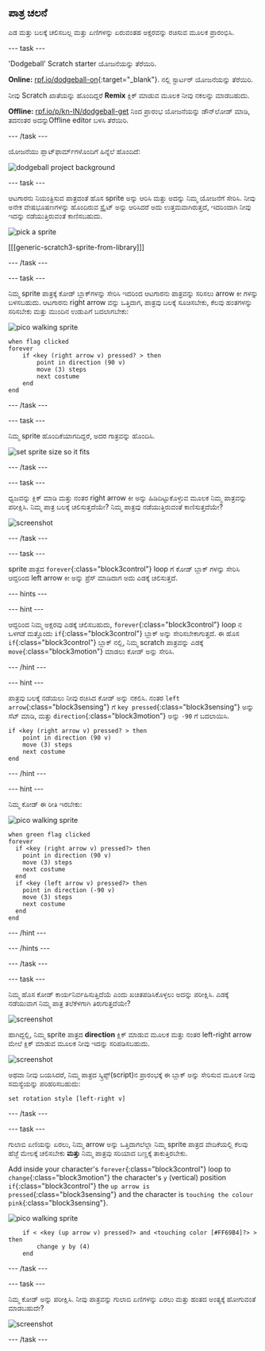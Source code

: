## ಪಾತ್ರ ಚಲನೆ

ಎಡ ಮತ್ತು ಬಲಕ್ಕೆ ಚಲಿಸಬಲ್ಲ ಮತ್ತು ಏಣಿಗಳನ್ನು ಏರುವಂತಹ ಅಕ್ಷರವನ್ನು ರಚಿಸುವ ಮೂಲಕ ಪ್ರಾರಂಭಿಸಿ.

--- task ---

'Dodgeball' Scratch starter ಯೋಜನೆಯನ್ನು ತೆರೆಯಿರಿ.

**Online:** [rpf.io/dodgeball-on](http://rpf.io/dodgeball-on){:target="_blank"}. ನಲ್ಲಿ ಸ್ಟಾರ್ಟರ್ ಯೋಜನೆಯನ್ನು ತೆರೆಯಿರಿ.

ನೀವು Scratch ಖಾತೆಯನ್ನು ಹೊಂದಿದ್ದರೆ **Remix** ಕ್ಲಿಕ್ ಮಾಡುವ ಮೂಲಕ ನೀವು ನಕಲನ್ನು ಮಾಡಬಹುದು.

**Offline:** [rpf.io/p/kn-IN/dodgeball-get](http://rpf.io/p/kn-IN/dodgeball-get) ನಿಂದ ಪ್ರಾರಂಭ ಯೋಜನೆಯನ್ನು ಡೌನ್‌ಲೋಡ್ ಮಾಡಿ, ತದನಂತರ ಅದನ್ನುOffline editor ಬಳಸಿ ತೆರೆಯಿರಿ.

--- /task ---

ಯೋಜನೆಯು ಪ್ಲಾಟ್‌ಫಾರ್ಮ್‌ಗಳೊಂದಿಗೆ ಹಿನ್ನೆಲೆ ಹೊಂದಿದೆ:

![dodgeball project background](images/dodge-background.png)

--- task ---

ಆಟಗಾರನು ನಿಯಂತ್ರಿಸುವ ಪಾತ್ರದಂತೆ ಹೊಸ sprite ಅನ್ನು ಆರಿಸಿ ಮತ್ತು ಅದನ್ನು ನಿಮ್ಮ ಯೋಜನೆಗೆ ಸೇರಿಸಿ. ನೀವು ಅನೇಕ ವೇಷಭೂಷಣಗಳನ್ನು ಹೊಂದಿರುವ ಸ್ಪ್ರೈಟ್ ಅನ್ನು ಆರಿಸಿದರೆ ಅದು ಉತ್ತಮವಾಗಿರುತ್ತದೆ, ಇದರಿಂದಾಗಿ ನೀವು ಇದನ್ನು ನಡೆಯುತ್ತಿರುವಂತೆ ಕಾಣಿಸಬಹುದು.

![pick a sprite](images/dodge-characters.png)

[[[generic-scratch3-sprite-from-library]]]

--- /task ---

--- task ---

ನಿಮ್ಮ sprite ಪಾತ್ರಕ್ಕೆ ಕೋಡ್ ಬ್ಲಾಕ್‌ಗಳನ್ನು ಸೇರಿಸಿ ಇದರಿಂದ ಆಟಗಾರನು ಪಾತ್ರವನ್ನು ಸರಿಸಲು arrow ಕೀ ಗಳನ್ನು ಬಳಸಬಹುದು. ಆಟಗಾರನು right arrow ವನ್ನು ಒತ್ತಿದಾಗ, ಪಾತ್ರವು ಬಲಕ್ಕೆ ಸೂಚಿಸಬೇಕು, ಕೆಲವು ಹಂತಗಳನ್ನು ಸರಿಸಬೇಕು ಮತ್ತು ಮುಂದಿನ ಉಡುಪಿಗೆ ಬದಲಾಗಬೇಕು:

![pico walking sprite](images/pico_walking_sprite.png)

```blocks3
when flag clicked
forever
    if <key (right arrow v) pressed? > then
        point in direction (90 v)
        move (3) steps
        next costume
    end
end
```

--- /task ---

--- task ---

ನಿಮ್ಮ sprite ಹೊಂದಿಕೆಯಾಗದಿದ್ದರೆ, ಅದರ ಗಾತ್ರವನ್ನು ಹೊಂದಿಸಿ.

![set sprite size so it fits](images/dodge-sprite-size-annotated.png)

--- /task ---

--- task ---

ಧ್ವಜವನ್ನು ಕ್ಲಿಕ್ ಮಾಡಿ ಮತ್ತು ನಂತರ right arrow ಕೀ ಅನ್ನು ಹಿಡಿದಿಟ್ಟುಕೊಳ್ಳುವ ಮೂಲಕ ನಿಮ್ಮ ಪಾತ್ರವನ್ನು ಪರೀಕ್ಷಿಸಿ. ನಿಮ್ಮ ಪಾತ್ರ ಬಲಕ್ಕೆ ಚಲಿಸುತ್ತದೆಯೇ? ನಿಮ್ಮ ಪಾತ್ರವು ನಡೆಯುತ್ತಿರುವಂತೆ ಕಾಣಿಸುತ್ತದೆಯೇ?

![screenshot](images/dodge-walking.png)

--- /task ---

--- task ---

sprite ಪಾತ್ರದ `forever`{:class="block3control"} loop ಗೆ ಕೋಡ್ ಬ್ಲಾಕ್ ಗಳನ್ನು ಸೇರಿಸಿ ಆದ್ದರಿಂದ left arrow ಕೀ ಅನ್ನು ಪ್ರೆಸ್ ಮಾಡಿದಾಗ ಅದು ಎಡಕ್ಕೆ ಚಲಿಸುತ್ತದೆ.

--- hints ---


--- hint ---

ಆದ್ದರಿಂದ ನಿಮ್ಮ ಅಕ್ಷರವು ಎಡಕ್ಕೆ ಚಲಿಸಬಹುದು, `forever`{:class="block3control"} loop ನ ಒಳಗಡೆ ಮತ್ತೊಂದು `if`{:class="block3control"} ಬ್ಲಾಕ್ ಅನ್ನು ಸೇರಿಸಬೇಕಾಗುತ್ತದೆ. ಈ ಹೊಸ `if`{:class="block3control"} ಬ್ಲಾಕ್ ನಲ್ಲಿ, ನಿಮ್ಮ scratch ಪಾತ್ರವನ್ನು ಎಡಕ್ಕೆ `move`{:class="block3motion"} ಮಾಡಲು ಕೋಡ್ ಅನ್ನು ಸೇರಿಸಿ.

--- /hint ---

--- hint ---

ಪಾತ್ರವು ಬಲಕ್ಕೆ ನಡೆಯಲು ನೀವು ರಚಿಸಿದ ಕೋಡ್ ಅನ್ನು ನಕಲಿಸಿ. ನಂತರ `left arrow`{:class="block3sensing"} ಗೆ `key pressed`{:class="block3sensing"} ಅನ್ನು ಸೆಟ್ ಮಾಡಿ, ಮತ್ತು `direction`{:class="block3motion"} ಅನ್ನು `-90` ಗೆ ಬದಲಾಯಿಸಿ.

```blocks3
if <key (right arrow v) pressed? > then
    point in direction (90 v)
    move (3) steps
    next costume
end
```

--- /hint ---

--- hint ---

ನಿಮ್ಮ ಕೋಡ್ ಈ ರೀತಿ ಇರಬೇಕು:

![pico walking sprite](images/pico_walking_sprite.png)

```blocks3
when green flag clicked
forever 
  if <key (right arrow v) pressed?> then 
    point in direction (90 v)
    move (3) steps
    next costume
  end
  if <key (left arrow v) pressed?> then 
    point in direction (-90 v)
    move (3) steps
    next costume
  end
end
```

--- /hint ---

--- /hints ---

--- /task ---

--- task ---

ನಿಮ್ಮ ಹೊಸ ಕೋಡ್ ಕಾರ್ಯನಿರ್ವಹಿಸುತ್ತಿದೆಯೆ ಎಂದು ಖಚಿತಪಡಿಸಿಕೊಳ್ಳಲು ಅದನ್ನು ಪರೀಕ್ಷಿಸಿ. ಎಡಕ್ಕೆ ನಡೆಯುವಾಗ ನಿಮ್ಮ ಪಾತ್ರ ತಲೆಕೆಳಗಾಗಿ ತಿರುಗುತ್ತದೆಯೇ?

![screenshot](images/dodge-upside-down.png)

ಹಾಗಿದ್ದಲ್ಲಿ, ನಿಮ್ಮ sprite ಪಾತ್ರದ **direction** ಕ್ಲಿಕ್ ಮಾಡುವ ಮೂಲಕ ಮತ್ತು ನಂತರ left-right arrow ಮೇಲೆ ಕ್ಲಿಕ್ ಮಾಡುವ ಮೂಲಕ ನೀವು ಇದನ್ನು ಸರಿಪಡಿಸಬಹುದು.

![screenshot](images/dodge-left-right-annotated.png)

ಅಥವಾ ನೀವು ಬಯಸಿದರೆ, ನಿಮ್ಮ ಪಾತ್ರದ ಸ್ಕ್ರಿಪ್ಟ್(script)‌ನ ಪ್ರಾರಂಭಕ್ಕೆ ಈ ಬ್ಲಾಕ್ ಅನ್ನು ಸೇರಿಸುವ ಮೂಲಕ ನೀವು ಸಮಸ್ಯೆಯನ್ನು ಪರಿಹರಿಸಬಹುದು:

```blocks3
set rotation style [left-right v]
```

--- /task ---

--- task ---

ಗುಲಾಬಿ ಏಣಿಯನ್ನು ಏರಲು, ನಿಮ್ಮ arrow ಅನ್ನು ಒತ್ತಿದಾಗಲೆಲ್ಲಾ ನಿಮ್ಮ sprite ಪಾತ್ರದ ವೇದಿಕೆಯಲ್ಲಿ ಕೆಲವು ಹೆಜ್ಜೆ ಮೇಲಕ್ಕೆ ಚಲಿಸಬೇಕು **ಮತ್ತು** ನಿಮ್ಮ ಪಾತ್ರವು ಸರಿಯಾದ ಬಣ್ಣಕ್ಕೆ ತಾಕುತ್ತಿರಬೇಕು.

Add inside your character's `forever`{:class="block3control"} loop to `change`{:class="block3motion"} the character's `y` (vertical) position `if`{:class="block3control"} the `up arrow is pressed`{:class="block3sensing"} and the character is `touching the colour pink`{:class="block3sensing"}.

![pico walking sprite](images/pico_walking_sprite.png)

```blocks3
    if < <key (up arrow v) pressed?> and <touching color [#FF69B4]?> > then
        change y by (4)
    end
```

--- /task ---

--- task ---

ನಿಮ್ಮ ಕೋಡ್ ಅನ್ನು ಪರೀಕ್ಷಿಸಿ. ನೀವು ಪಾತ್ರವನ್ನು ಗುಲಾಬಿ ಏಣಿಗಳನ್ನು ಏರಲು ಮತ್ತು ಹಂತದ ಅಂತ್ಯಕ್ಕೆ ಹೋಗುವಂತೆ ಮಾಡಬಹುದೇ?

![screenshot](images/dodge-test-character.png)

--- /task ---